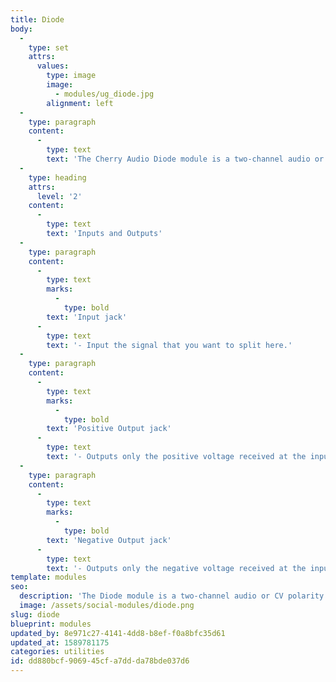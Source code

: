 ```yaml
---
title: Diode
body:
  -
    type: set
    attrs:
      values:
        type: image
        image:
          - modules/ug_diode.jpg
        alignment: left
  -
    type: paragraph
    content:
      -
        type: text
        text: 'The Cherry Audio Diode module is a two-channel audio or CV polarity splitter. It takes any input signal and outputs its positive and negative voltages individually.'
  -
    type: heading
    attrs:
      level: '2'
    content:
      -
        type: text
        text: 'Inputs and Outputs'
  -
    type: paragraph
    content:
      -
        type: text
        marks:
          -
            type: bold
        text: 'Input jack'
      -
        type: text
        text: '- Input the signal that you want to split here.'
  -
    type: paragraph
    content:
      -
        type: text
        marks:
          -
            type: bold
        text: 'Positive Output jack'
      -
        type: text
        text: '- Outputs only the positive voltage received at the input jack. Any negative voltage is "clipped" off and outputs 0V.'
  -
    type: paragraph
    content:
      -
        type: text
        marks:
          -
            type: bold
        text: 'Negative Output jack'
      -
        type: text
        text: '- Outputs only the negative voltage received at the input jack. Any positive voltage is "clipped" off and outputs 0V.'
template: modules
seo:
  description: 'The Diode module is a two-channel audio or CV polarity splitter. It takes any input signal and outputs its positive and negative voltages individually.'
  image: /assets/social-modules/diode.png
slug: diode
blueprint: modules
updated_by: 8e971c27-4141-4dd8-b8ef-f0a8bfc35d61
updated_at: 1589781175
categories: utilities
id: dd880bcf-9069-45cf-a7dd-da78bde037d6
---
```

